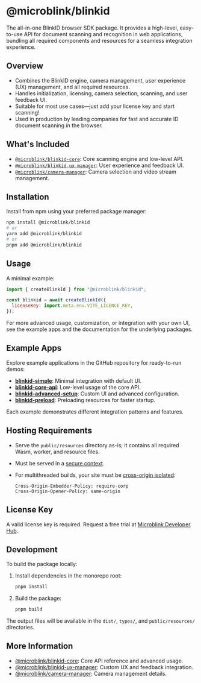 # @microblink/blinkid

The all-in-one BlinkID browser SDK package. It provides a high-level, easy-to-use API for document scanning and recognition in web applications, bundling all required components and resources for a seamless integration experience.

## Overview

- Combines the BlinkID engine, camera management, user experience (UX) management, and all required resources.
- Handles initialization, licensing, camera selection, scanning, and user feedback UI.
- Suitable for most use cases—just add your license key and start scanning!
- Used in production by leading companies for fast and accurate ID document scanning in the browser.

## What's Included

- [`@microblink/blinkid-core`](https://www.npmjs.com/package/@microblink/blinkid-core): Core scanning engine and low-level API.
- [`@microblink/blinkid-ux-manager`](https://www.npmjs.com/package/@microblink/blinkid-ux-manager): User experience and feedback UI.
- [`@microblink/camera-manager`](https://www.npmjs.com/package/@microblink/camera-manager): Camera selection and video stream management.

## Installation

Install from npm using your preferred package manager:

```sh
npm install @microblink/blinkid
# or
yarn add @microblink/blinkid
# or
pnpm add @microblink/blinkid
```

## Usage

A minimal example:

```js
import { createBlinkId } from "@microblink/blinkid";

const blinkid = await createBlinkId({
  licenseKey: import.meta.env.VITE_LICENCE_KEY,
});
```

For more advanced usage, customization, or integration with your own UI, see the example apps and the documentation for the underlying packages.

## Example Apps

Explore example applications in the GitHub repository for ready-to-run demos:

- **[blinkid-simple](https://github.com/BlinkID/blinkid-web/tree/main/apps/examples/blinkid-simple)**: Minimal integration with default UI.
- **[blinkid-core-api](https://github.com/BlinkID/blinkid-web/tree/main/apps/examples/blinkid-core-api)**: Low-level usage of the core API.
- **[blinkid-advanced-setup](https://github.com/BlinkID/blinkid-web/tree/main/apps/examples/blinkid-advanced-setup)**: Custom UI and advanced configuration.
- **[blinkid-preload](https://github.com/BlinkID/blinkid-web/tree/main/apps/examples/blinkid-preload)**: Preloading resources for faster startup.

Each example demonstrates different integration patterns and features.

## Hosting Requirements

- Serve the `public/resources` directory as-is; it contains all required Wasm, worker, and resource files.
- Must be served in a [secure context](https://developer.mozilla.org/en-US/docs/Web/Security/Secure_Contexts).
- For multithreaded builds, your site must be [cross-origin isolated](https://web.dev/articles/why-coop-coep):

  ```
  Cross-Origin-Embedder-Policy: require-corp
  Cross-Origin-Opener-Policy: same-origin
  ```

## License Key

A valid license key is required. Request a free trial at [Microblink Developer Hub](https://account.microblink.com/signin).

## Development

To build the package locally:

1. Install dependencies in the monorepo root:

   ```sh
   pnpm install
   ```

2. Build the package:

   ```sh
   pnpm build
   ```

The output files will be available in the `dist/`, `types/`, and `public/resources/` directories.

## More Information

- [@microblink/blinkid-core](https://www.npmjs.com/package/@microblink/blinkid-core): Core API reference and advanced usage.
- [@microblink/blinkid-ux-manager](https://www.npmjs.com/package/@microblink/blinkid-ux-manager): Custom UX and feedback integration.
- [@microblink/camera-manager](https://www.npmjs.com/package/@microblink/camera-manager): Camera management details.

